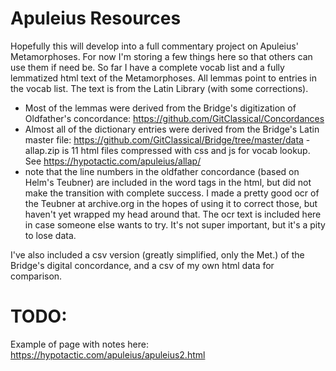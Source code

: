 # Apuleius Resources
Hopefully this will develop into a full commentary project on Apuleius' Metamorphoses. For now I'm storing a few things here so that others can use them if need be.
So far I have a complete vocab list and a fully lemmatized html text of the Metamorphoses. All lemmas point to entries in the vocab list. The text is from the Latin Library (with some corrections).
- Most of the lemmas were derived from the Bridge's digitization of Oldfather's concordance: https://github.com/GitClassical/Concordances 
- Almost all of the dictionary entries were derived from the Bridge's Latin master file: https://github.com/GitClassical/Bridge/tree/master/data
-allap.zip is 11 html files compressed with css and js for vocab lookup. See https://hypotactic.com/apuleius/allap/
- note that the line numbers in the oldfather concordance (based on Helm's Teubner) are included in the word tags in the html, but did not make the transition with complete success. I made a pretty good ocr of the Teubner at archive.org in the hopes of using it to correct those, but haven't yet wrapped my head around that. The ocr text is included here in case someone else wants to try. It's not super important, but it's a pity to lose data.

I've also included a csv version (greatly simplified, only the Met.) of the Bridge's digital concordance, and a csv of my own html data for comparison.
# TODO:
Example of page with notes here: https://hypotactic.com/apuleius/apuleius2.html
